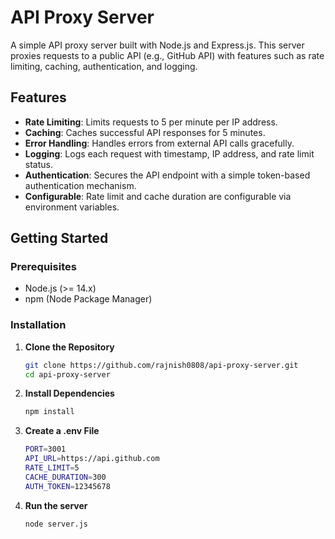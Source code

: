 # API Proxy Server

A simple API proxy server built with Node.js and Express.js. This server proxies requests to a public API (e.g., GitHub API) with features such as rate limiting, caching, authentication, and logging.

## Features

- **Rate Limiting**: Limits requests to 5 per minute per IP address.
- **Caching**: Caches successful API responses for 5 minutes.
- **Error Handling**: Handles errors from external API calls gracefully.
- **Logging**: Logs each request with timestamp, IP address, and rate limit status.
- **Authentication**: Secures the API endpoint with a simple token-based authentication mechanism.
- **Configurable**: Rate limit and cache duration are configurable via environment variables.

## Getting Started

### Prerequisites

- Node.js (>= 14.x)
- npm (Node Package Manager)

### Installation

1. **Clone the Repository**

   ```bash
   git clone https://github.com/rajnish0808/api-proxy-server.git
   cd api-proxy-server

2. **Install Dependencies**
   ```bash
   npm install

3. **Create a .env File**
   ```bash
   PORT=3001
   API_URL=https://api.github.com
   RATE_LIMIT=5
   CACHE_DURATION=300
   AUTH_TOKEN=12345678

4. **Run the server**
   ```bash
   node server.js



